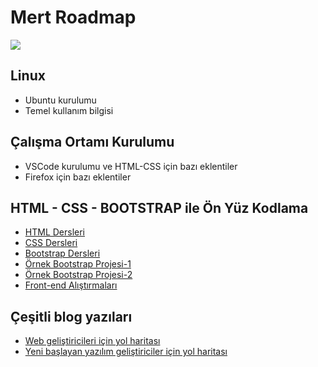 # Mert Roadmap

![](https://cdn.webrazzi.com/uploads/2017/05/roadmap.jpg)

## Linux

- Ubuntu kurulumu
- Temel kullanım bilgisi

## Çalışma Ortamı Kurulumu

- VSCode kurulumu ve HTML-CSS için bazı eklentiler
- Firefox için bazı eklentiler

## HTML - CSS - BOOTSTRAP ile Ön Yüz Kodlama

- [HTML Dersleri](https://www.youtube.com/playlist?list=PLfAfrKyDRWrG7tK01yW92A2j7Ou0qpOFm)
- [CSS Dersleri](https://www.youtube.com/playlist?list=PLfAfrKyDRWrFYc77WNfwQpS9-DBBdir_I)
- [Bootstrap Dersleri](https://www.youtube.com/channel/UCkErbHqu0C9UKB5QLdsGuag)
- [Örnek Bootstrap Projesi-1](https://www.youtube.com/watch?v=kLby3L7u-NQ)
- [Örnek Bootstrap Projesi-2](https://www.youtube.com/watch?v=V1hsRL4sIEY)
- [Front-end Alıştırmaları](https://www.youtube.com/playlist?list=PLfAfrKyDRWrFg0byGVf_uJxyPPumWDSRA)

## Çeşitli blog yazıları

- [Web geliştiricileri için yol haritası](https://github.com/kamranahmedse/developer-roadmap/tree/master/translations/turkish)
- [Yeni başlayan yazılım geliştiriciler için yol haritası](https://webrazzi.com/2017/05/30/yeni-baslayan-yazilim-gelistiriciler-icin-yol-haritasi/)
